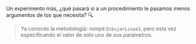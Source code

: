 Un experimento más, ¿qué pasará si a un procedimiento le pasamos menos argumentos de los que necesita? :mag:

> Ya conocés la metodología: rompé `DibujarLinea3`, pero esta vez especificando el valor de sólo uno de sus parámetros. 